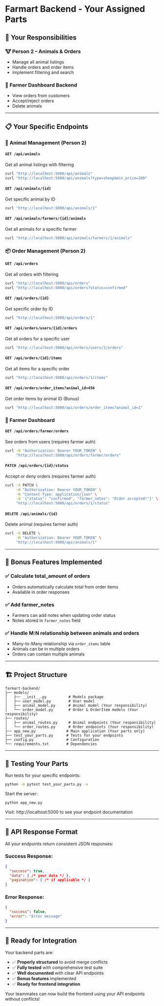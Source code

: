 # Farmart Backend - Your Assigned Parts

## 👤 **Your Responsibilities**

### 🐮 **Person 2 – Animals & Orders**
- Manage all animal listings
- Handle orders and order items
- Implement filtering and search

### 🚜 **Farmer Dashboard Backend**
- View orders from customers
- Accept/reject orders
- Delete animals

---

## 📋 **Your Specific Endpoints**

### 🐄 **Animal Management (Person 2)**

#### `GET /api/animals`
Get all animal listings with filtering
```bash
curl "http://localhost:5000/api/animals"
curl "http://localhost:5000/api/animals?type=sheep&min_price=100"
```

#### `GET /api/animals/{id}`
Get specific animal by ID
```bash
curl "http://localhost:5000/api/animals/1"
```

#### `GET /api/animals/farmers/{id}/animals`
Get all animals for a specific farmer
```bash
curl "http://localhost:5000/api/animals/farmers/1/animals"
```

### 📦 **Order Management (Person 2)**

#### `GET /api/orders`
Get all orders with filtering
```bash
curl "http://localhost:5000/api/orders"
curl "http://localhost:5000/api/orders?status=confirmed"
```

#### `GET /api/orders/{id}`
Get specific order by ID
```bash
curl "http://localhost:5000/api/orders/1"
```

#### `GET /api/orders/users/{id}/orders`
Get all orders for a specific user
```bash
curl "http://localhost:5000/api/orders/users/2/orders"
```

#### `GET /api/orders/{id}/items`
Get all items for a specific order
```bash
curl "http://localhost:5000/api/orders/1/items"
```

#### `GET /api/orders/order_items?animal_id=456`
Get order items by animal ID (Bonus)
```bash
curl "http://localhost:5000/api/orders/order_items?animal_id=1"
```

### 🚜 **Farmer Dashboard**

#### `GET /api/orders/farmer/orders`
See orders from users (requires farmer auth)
```bash
curl -H "Authorization: Bearer YOUR_TOKEN" \
     "http://localhost:5000/api/orders/farmer/orders"
```

#### `PATCH /api/orders/{id}/status`
Accept or deny orders (requires farmer auth)
```bash
curl -X PATCH \
     -H "Authorization: Bearer YOUR_TOKEN" \
     -H "Content-Type: application/json" \
     -d '{"status": "confirmed", "farmer_notes": "Order accepted!"}' \
     "http://localhost:5000/api/orders/1/status"
```

#### `DELETE /api/animals/{id}`
Delete animal (requires farmer auth)
```bash
curl -X DELETE \
     -H "Authorization: Bearer YOUR_TOKEN" \
     "http://localhost:5000/api/animals/1"
```

---

## 🎯 **Bonus Features Implemented**

### ✅ **Calculate total_amount of orders**
- Orders automatically calculate total from order items
- Available in order responses

### ✅ **Add farmer_notes**
- Farmers can add notes when updating order status
- Notes stored in `farmer_notes` field

### ✅ **Handle M:N relationship between animals and orders**
- Many-to-Many relationship via `order_items` table
- Animals can be in multiple orders
- Orders can contain multiple animals

---

## 🏗️ **Project Structure**

```
farmart-backend/
├── models/
│   ├── __init__.py          # Models package
│   ├── user_model.py        # User model
│   ├── animal_model.py      # Animal model (Your responsibility)
│   └── order_model.py       # Order & OrderItem models (Your responsibility)
├── routes/
│   ├── animal_routes.py     # Animal endpoints (Your responsibility)
│   └── order_routes.py      # Order endpoints (Your responsibility)
├── app_new.py              # Main application (Your parts only)
├── test_your_parts.py      # Tests for your endpoints
├── config.py               # Configuration
└── requirements.txt        # Dependencies
```

---

## 🧪 **Testing Your Parts**

Run tests for your specific endpoints:
```bash
python -m pytest test_your_parts.py -v
```

Start the server:
```bash
python app_new.py
```

Visit: http://localhost:5000 to see your endpoint documentation

---

## 🔄 **API Response Format**

All your endpoints return consistent JSON responses:

### Success Response:
```json
{
  "success": true,
  "data": { /* your data */ },
  "pagination": { /* if applicable */ }
}
```

### Error Response:
```json
{
  "success": false,
  "error": "Error message"
}
```

---

## 🚀 **Ready for Integration**

Your backend parts are:
- ✅ **Properly structured** to avoid merge conflicts
- ✅ **Fully tested** with comprehensive test suite
- ✅ **Well documented** with clear API endpoints
- ✅ **Bonus features** implemented
- ✅ **Ready for frontend integration**

Your teammates can now build the frontend using your API endpoints without conflicts!
